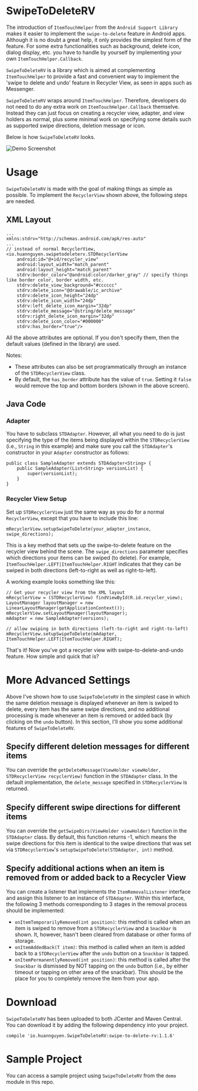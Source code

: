 # SwipeToDeleteRV
The introduction of `ItemTouchHelper` from the `Android Support Library` makes it easier to implement the `swipe-to-delete` feature in Android apps. Although it is no doubt a great help, it only provides the simplest form of the feature. For some extra functionalities such as background, delete icon, dialog display, etc. you have to handle by yourself by implementing your own `ItemTouchHelper.Callback`.

`SwipeToDeleteRV` is a library which is aimed at complementing `ItemTouchHelper` to provide a fast and convenient way to implement the 'swipe to delete and undo' feature in Recycler View, as seen in apps such as Messenger.

`SwipeToDeleteRV` wraps around `ItemTouchHelper`. Therefore, developers do not need to do any extra work on `ItemTouchHelper.Callback` themselve. Instead they can just focus on creating a recycler view, adapter, and view holders as normal, plus some minimal work on specifying some details such as supported swipe directions, deletion message or icon.

Below is how `SwipeToDeleteRV` looks.

![Demo Screenshot](./screenshot/demo.gif)

# Usage
`SwipeToDeleteRV` is made with the goal of making things as simple as possible. To implement the `RecyclerView` shown above, the following steps are needed.

## XML Layout
````
...
xmlns:stdrv="http://schemas.android.com/apk/res-auto"
...
// instead of normal RecyclerView, 
<io.huannguyen.swipetodeleterv.STDRecyclerView
    android:id="@+id/recycler_view"
    android:layout_width="match_parent"
    android:layout_height="match_parent"
    stdrv:border_color="@android:color/darker_gray" // specify things like border color, border width, etc.
    stdrv:delete_view_background="#cccccc"
    stdrv:delete_icon="@drawable/ic_archive"
    stdrv:delete_icon_height="24dp"
    stdrv:delete_icon_width="24dp"
    stdrv:left_delete_icon_margin="32dp"
    stdrv:delete_message="@string/delete_message"
    stdrv:right_delete_icon_margin="32dp"
    stdrv:delete_icon_color="#000000"
    stdrv:has_border="true"/>
````
All the above attributes are optional. If you don't specify them, then the default values (defined in the library) are used.

Notes:
- These attributes can also be set programmatically through an instance of the `STDRecyclerView` class.
- By default, the `has_border` attribute has the value of `true`. Setting it `false` would remove the top and bottom borders (shown in the above screen). 

## Java Code
### Adapter
You have to subclass `STDAdapter`. However, all what you need to do is just specifying the type of the items being displayed within the `STDRecyclerView` (i.e., `String` in this example) and make sure you call the `STDAdapter`'s constructor in your `Adapter` constructor as follows:
````
public class SampleAdapter extends STDAdapter<String> {
    public SampleAdapter(List<String> versionList) {
        super(versionList);
    }
}
````

### Recycler View Setup
Set up `STDRecyclerView` just the same way as you do for a normal `RecyclerView`, except that you have to include this line:
````
mRecyclerView.setupSwipeToDelete(your_adapter_instance, swipe_directions);
````
This is a key method that sets up the swipe-to-delete feature on the recycler view behind the scene. The `swipe_directions` parameter specifies which directions your items can be swiped (to delete). For example, `ItemTouchHelper.LEFT|ItemTouchHelper.RIGHT` indicates that they can be swiped in both directions (left-to-right as well as right-to-left).

A working example looks something like this:
````
// Get your recycler view from the XML layout
mRecyclerView = (STDRecyclerView) findViewById(R.id.recycler_view);
LayoutManager layoutManager = new LinearLayoutManager(getApplicationContext());
mRecyclerView.setLayoutManager(layoutManager);
mAdapter = new SampleAdapter(versions);

// allow swiping in both directions (left-to-right and right-to-left)
mRecyclerView.setupSwipeToDelete(mAdapter, ItemTouchHelper.LEFT|ItemTouchHelper.RIGHT);
````

That's it! Now you've got a recycler view with swipe-to-delete-and-undo feature. How simple and quick that is?

# More Advanced Settings
Above I've shown how to use `SwipeToDeleteRV` in the simplest case in which the same deletion message is displayed whenever an item is swiped to delete, every item has the same swipe directions, and no additional processing is made whenever an item is removed or added back (by clicking on the `undo` button). In this section, I'll show you some additional features of `SwipeToDeleteRV`.

## Specify different deletion messages for different items
You can override the `getDeleteMessage(ViewHolder viewHolder, STDRecyclerView recyclerView)` function in the `STDAdapter` class. In the default implementation, the `delete_message` specified in `STDRecyclerView` is returned.

## Specify different swipe directions for different items
You can override the `getSwipeDirs(ViewHolder viewHolder)` function in the `STDAdapter` class. By default, this function returns -1, which means the swipe directions for this item is identical to the swipe directions that was set via `STDRecyclerView`'s `setupSwipeToDelete(STDAdapter, int)` method.

## Specify additional actions when an item is removed from or added back to a Recycler View
You can create a listener that implements the `ItemRemovalListener` interface and assign this listener to an instance of `STDAdapter`. Within this interface, the following 3 methods corresponding to 3 stages in the removal process should be implemented:
- `onItemTemporarilyRemoved(int position)`: this method is called when an item is swiped to remove from a `STDRecyclerView` and a `Snackbar` is shown. It, however, hasn't been cleared from database or other forms of storage.
- `onItemAddedBack(T item)`: this method is called when an item is added back to a `STDRecyclerView` after the `undo` button on a `Snackbar` is tapped.
- `onItemPermanentlyRemoved(int position)`: this method is called after the `Snackbar` is dismissed by NOT tapping on the `undo` button (i.e., by either timeout or tapping on other area of the snackbar). This should be the place for you to completely remove the item from your app.

# Download
`SwipeToDeleteRV` has been uploaded to both JCenter and Maven Central. You can download it by adding the following dependency into your project.
````
compile 'io.huannguyen.SwipeToDeleteRV:swipe-to-delete-rv:1.1.6'
````
# Sample Project
You can access a sample project using `SwipeToDeleteRV` from the `demo` module in this repo.

